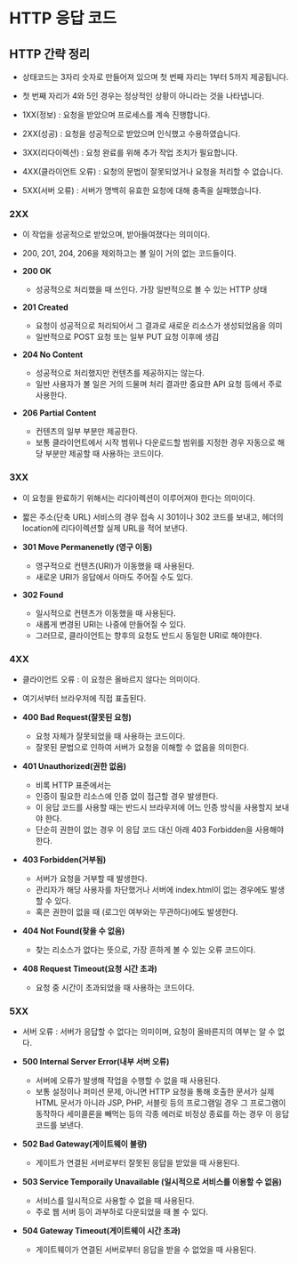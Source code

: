 <h1> HTTP 응답 코드 </h1>

<h2> HTTP 간략 정리 </h2>

-  상태코드는 3자리 숫자로 만들어져 있으며 첫 번째 자리는 1부터 5까지 제공됩니다.
-  첫 번째 자리가 4와 5인 경우는 정상적인 상황이 아니라는 것을 나타냅니다.

-  1XX(정보) : 요청을 받았으며 프로세스를 계속 진행합니다.
-  2XX(성공) : 요청을 성공적으로 받았으며 인식했고 수용하였습니다.
-  3XX(리다이렉션) : 요청 완료를 위해 추가 작업 조치가 필요합니다.
-  4XX(클라이언트 오류) : 요청의 문법이 잘못되었거나 요청을 처리할 수 없습니다.
-  5XX(서버 오류) : 서버가 명백히 유효한 요청에 대해 충족을 실패했습니다.

<h3> 2XX </h3>

- 이 작업을 성공적으로 받았으며, 받아들여졌다는 의미이다.
- 200, 201, 204, 206을 제외하고는 볼 일이 거의 없는 코드들이다.

- <b> 200 OK </b>
  - 성공적으로 처리했을 때 쓰인다. 가장 일반적으로 볼 수 있는 HTTP 상태

- <b> 201 Created </b>
  - 요청이 성공적으로 처리되어서 그 결과로 새로운 리소스가 생성되었음을 의미
  - 일반적으로 POST 요청 또는 일부 PUT 요청 이후에 생김

- <b> 204 No Content </b>
  - 성공적으로 처리했지만 컨텐츠를 제공하지는 않는다.
  - 일반 사용자가 볼 일은 거의 드물며 처리 결과만 중요한 API 요청 등에서 주로 사용한다.

- <b> 206 Partial Content </b>
  - 컨텐츠의 일부 부분만 제공한다.
  - 보통 클라이언트에서 시작 범위나 다운로드할 범위를 지정한 경우 자동으로 해당 부분만 제공할 때 사용하는 코드이다.

<h3> 3XX </h3>

- 이 요청을 완료하기 위해서는 리다이렉션이 이루어져야 한다는 의미이다.
- 짧은 주소(단축 URL) 서비스의 경우 접속 시 301이나 302 코드를 보내고, 헤더의 location에 리다이렉션할 실제 URL을 적어 보낸다.

- <b> 301 Move Permanenetly (영구 이동) </b>
  - 영구적으로 컨텐츠(URI)가 이동했을 때 사용된다.
  - 새로운 URI가 응답에서 아마도 주어질 수도 있다.

- <b> 302 Found </b>
  - 일시적으로 컨텐츠가 이동했을 때 사용된다.
  - 새롭게 변경된 URI는 나중에 만들어질 수 있다.
  - 그러므로, 클라이언트는 향후의 요청도 반드시 동일한 URI로 해야한다.

<h3> 4XX </h3>

- 클라이언트 오류 : 이 요청은 올바르지 않다는 의미이다.
- 여기서부터 브라우저에 직접 표출된다.

- <b> 400 Bad Request(잘못된 요청) </b>
  - 요청 자체가 잘못되었을 때 사용하는 코드이다.
  - 잘못된 문법으로 인하여 서버가 요청을 이해할 수 없음을 의미한다. 

- <b> 401 Unauthorized(권한 없음) </b>
  - 비록 HTTP 표준에서는
  - 인증이 필요한 리소스에 인증 없이 접근할 경우 발생한다.
  - 이 응답 코드를 사용할 때는 반드시 브라우저에 어느 인증 방식을 사용할지 보내야 한다.
  - 단순히 권한이 없는 경우 이 응답 코드 대신 아래 403 Forbidden을 사용해야 한다.

- <b> 403 Forbidden(거부됨) </b>
  - 서버가 요청을 거부할 때 발생한다.
  - 관리자가 해당 사용자를 차단했거나 서버에 index.html이 없는 경우에도 발생할 수 있다.
  - 혹은 권한이 없을 때 (로그인 여부와는 무관하다)에도 발생한다.

- <b> 404 Not Found(찾을 수 없음) </b>
  - 찾는 리소스가 없다는 뜻으로, 가장 흔하게 볼 수 있는 오류 코드이다.

- <b> 408 Request Timeout(요청 시간 초과) </b>
  - 요청 중 시간이 초과되었을 때 사용하는 코드이다.

<h3> 5XX </h3>

- 서버 오류 : 서버가 응답할 수 없다는 의미이며, 요청이 올바른지의 여부는 알 수 없다.

- <b> 500 Internal Server Error(내부 서버 오류) </b>
  - 서버에 오류가 발생해 작업을 수행할 수 없을 때 사용된다.
  - 보통 설정이나 퍼미션 문제, 아니면 HTTP 요청을 통해 호출한 문서가 실제 HTML 문서가 아니라 JSP, PHP, 서블릿 등의 프로그램일 경우 그 프로그램이 동작하다 세미콜론을 빼먹는 등의 각종 에러로 비정상 종료를 하는 경우 이 응답코드를 보낸다.

- <b> 502 Bad Gateway(게이트웨이 불량) </b>
  - 게이트가 연결된 서버로부터 잘못된 응답을 받았을 때 사용된다.

- <b> 503 Service Temporaily Unavailable (일시적으로 서비스를 이용할 수 없음) </b>
  - 서비스를 일시적으로 사용할 수 없을 때 사용된다.
  - 주로 웹 서버 등이 과부하로 다운되었을 때 볼 수 있다.

- <b> 504 Gateway Timeout(게이트웨이 시간 초과) </b>
  - 게이트웨이가 연결된 서버로부터 응답을 받을 수 없었을 때 사용된다.
